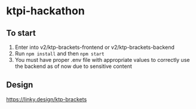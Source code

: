 # ktpi-hackathon

## To start

1. Enter into v2/ktp-brackets-frontend or v2/ktp-brackets-backend
2. Run `npm install` and then `npm start`
3. You must have proper .env file with appropriate values to correctly use the backend as of now due to sensitive content

## Design

https://linky.design/ktp-brackets
